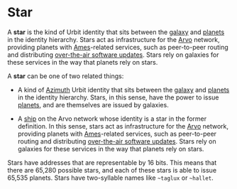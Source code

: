 # Star

A **star** is the kind of Urbit identity that sits between the [galaxy](galaxy.md) and [planets](planet.md) in the identity hierarchy. Stars act as infrastructure for the [Arvo](arvo.md) network, providing planets with [Ames](ames.md)-related services, such as peer-to-peer routing and distributing [over-the-air software updates](ota-updates.md). Stars rely on galaxies for these services in the way that planets rely on stars.

A **star** can be one of two related things:

- A kind of [Azimuth](azimuth.md) Urbit identity that sits between the [galaxy](galaxy.md) and [planets](planet.md) in the identity hierarchy. Stars, in this sense, have the power to issue [planets](planet.md), and are themselves are issued by galaxies.

- A [ship](ship.md) on the Arvo network whose identity is a star in the former definition. In this sense, stars act as infrastructure for the [Arvo](arvo.md) network, providing planets with [Ames](ames.md)-related services, such as peer-to-peer routing and distributing [over-the-air software updates](ota-updates.md). Stars rely on galaxies for these services in the way that planets rely on stars.

Stars have addresses that are representable by 16 bits. This means that there are 65,280 possible stars, and each of these stars is able to issue 65,535 planets. Stars have two-syllable names like `~taglux` or `~hallet`.
